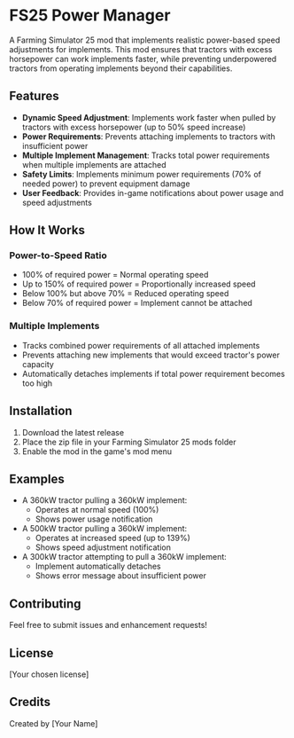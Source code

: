 # FS25 Power Manager

A Farming Simulator 25 mod that implements realistic power-based speed adjustments for implements. This mod ensures that tractors with excess horsepower can work implements faster, while preventing underpowered tractors from operating implements beyond their capabilities.

## Features

- **Dynamic Speed Adjustment**: Implements work faster when pulled by tractors with excess horsepower (up to 50% speed increase)
- **Power Requirements**: Prevents attaching implements to tractors with insufficient power
- **Multiple Implement Management**: Tracks total power requirements when multiple implements are attached
- **Safety Limits**: Implements minimum power requirements (70% of needed power) to prevent equipment damage
- **User Feedback**: Provides in-game notifications about power usage and speed adjustments

## How It Works

### Power-to-Speed Ratio
- 100% of required power = Normal operating speed
- Up to 150% of required power = Proportionally increased speed
- Below 100% but above 70% = Reduced operating speed
- Below 70% of required power = Implement cannot be attached

### Multiple Implements
- Tracks combined power requirements of all attached implements
- Prevents attaching new implements that would exceed tractor's power capacity
- Automatically detaches implements if total power requirement becomes too high

## Installation

1. Download the latest release
2. Place the zip file in your Farming Simulator 25 mods folder
3. Enable the mod in the game's mod menu

## Examples

- A 360kW tractor pulling a 360kW implement:
  - Operates at normal speed (100%)
  - Shows power usage notification
- A 500kW tractor pulling a 360kW implement:
  - Operates at increased speed (up to 139%)
  - Shows speed adjustment notification
- A 300kW tractor attempting to pull a 360kW implement:
  - Implement automatically detaches
  - Shows error message about insufficient power

## Contributing

Feel free to submit issues and enhancement requests!

## License

[Your chosen license]

## Credits

Created by [Your Name] 